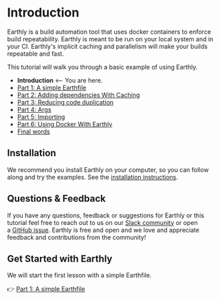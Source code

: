 # Introduction

Earthly is a build automation tool that uses docker containers to enforce build repeatability. Earthly is meant to be run on your local system and in your CI. Earthly's implicit caching and parallelism will make your builds repeatable and fast.

This tutorial will walk you through a basic example of using Earthly.

* **Introduction** <-- You are here.
* [Part 1: A simple Earthfile](basics/part-1-a-simple-earthfile.md)
* [Part 2: Adding dependencies With Caching](basics/part-2-adding-dependencies-with-caching.md)
* [Part 3: Reducing code duplication](basics/part-3-reducing-code-duplication.md)
* [Part 4: Args](basics/part-4-args.md)
* [Part 5: Importing](basics/part-5-importing.md)
* [Part 6: Using Docker With Earthly](basics/part-6-using-docker-with-earthly.md)
* [Final words](basics/final-words.md)

## Installation

We recommend you install Earthly on your computer, so you can follow along and try the examples. See the [installation instructions](https://earthly.dev/get-earthly).

## Questions & Feedback

If you have any questions, feedback or suggestions for Earthly or this tutorial feel free to reach out to us on our [Slack community](https://earthly.dev/slack) or open a [GitHub issue](https://github.com/earthly/earthly/issues). Earthly is free and open and we love and appreciate feedback and contributions from the community!

## Get Started with Earthly

We will start the first lesson with a simple Earthfile.

👉 [Part 1: A simple Earthfile](./part-1-a-simple-earthfile.md)

